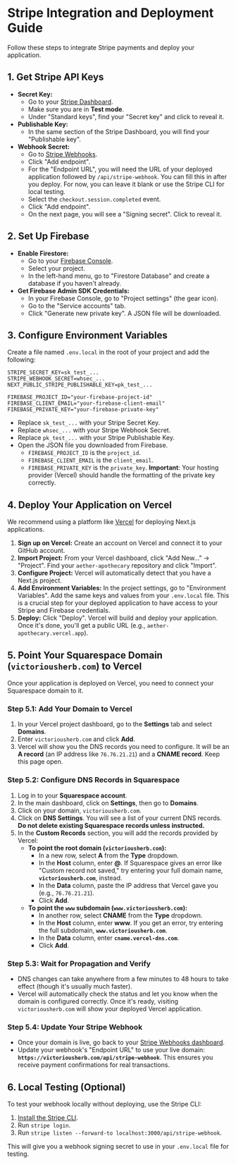 # Stripe Integration and Deployment Guide

Follow these steps to integrate Stripe payments and deploy your application.

## 1. Get Stripe API Keys

*   **Secret Key:**
    *   Go to your [Stripe Dashboard](https://dashboard.stripe.com/apikeys).
    *   Make sure you are in **Test mode**.
    *   Under "Standard keys", find your "Secret key" and click to reveal it.
*   **Publishable Key:**
    *   In the same section of the Stripe Dashboard, you will find your "Publishable key".
*   **Webhook Secret:**
    *   Go to [Stripe Webhooks](https://dashboard.stripe.com/webhooks).
    *   Click "Add endpoint".
    *   For the "Endpoint URL", you will need the URL of your deployed application followed by `/api/stripe-webhook`. You can fill this in after you deploy. For now, you can leave it blank or use the Stripe CLI for local testing.
    *   Select the `checkout.session.completed` event.
    *   Click "Add endpoint".
    *   On the next page, you will see a "Signing secret". Click to reveal it.

## 2. Set Up Firebase

*   **Enable Firestore:**
    *   Go to your [Firebase Console](https://console.firebase.google.com/).
    *   Select your project.
    *   In the left-hand menu, go to "Firestore Database" and create a database if you haven't already.
*   **Get Firebase Admin SDK Credentials:**
    *   In your Firebase Console, go to "Project settings" (the gear icon).
    *   Go to the "Service accounts" tab.
    *   Click "Generate new private key". A JSON file will be downloaded.

## 3. Configure Environment Variables

Create a file named `.env.local` in the root of your project and add the following:

```
STRIPE_SECRET_KEY=sk_test_...
STRIPE_WEBHOOK_SECRET=whsec_...
NEXT_PUBLIC_STRIPE_PUBLISHABLE_KEY=pk_test_...

FIREBASE_PROJECT_ID="your-firebase-project-id"
FIREBASE_CLIENT_EMAIL="your-firebase-client-email"
FIREBASE_PRIVATE_KEY="your-firebase-private-key"
```

*   Replace `sk_test_...` with your Stripe Secret Key.
*   Replace `whsec_...` with your Stripe Webhook Secret.
*   Replace `pk_test_...` with your Stripe Publishable Key.
*   Open the JSON file you downloaded from Firebase.
    *   `FIREBASE_PROJECT_ID` is the `project_id`.
    *   `FIREBASE_CLIENT_EMAIL` is the `client_email`.
    *   `FIREBASE_PRIVATE_KEY` is the `private_key`.  **Important**: Your hosting provider (Vercel) should handle the formatting of the private key correctly.

## 4. Deploy Your Application on Vercel

We recommend using a platform like [Vercel](https://vercel.com) for deploying Next.js applications.

1.  **Sign up on Vercel:** Create an account on Vercel and connect it to your GitHub account.
2.  **Import Project:** From your Vercel dashboard, click "Add New..." -> "Project". Find your `aether-apothecary` repository and click "Import".
3.  **Configure Project:** Vercel will automatically detect that you have a Next.js project.
4.  **Add Environment Variables:** In the project settings, go to "Environment Variables". Add the same keys and values from your `.env.local` file. This is a crucial step for your deployed application to have access to your Stripe and Firebase credentials.
5.  **Deploy:** Click "Deploy". Vercel will build and deploy your application. Once it's done, you'll get a public URL (e.g., `aether-apothecary.vercel.app`).

## 5. Point Your Squarespace Domain (`victoriousherb.com`) to Vercel

Once your application is deployed on Vercel, you need to connect your Squarespace domain to it.

### Step 5.1: Add Your Domain to Vercel

1.  In your Vercel project dashboard, go to the **Settings** tab and select **Domains**.
2.  Enter `victoriousherb.com` and click **Add**.
3.  Vercel will show you the DNS records you need to configure. It will be an **A record** (an IP address like `76.76.21.21`) and a **CNAME record**. Keep this page open.

### Step 5.2: Configure DNS Records in Squarespace

1.  Log in to your **Squarespace account**.
2.  In the main dashboard, click on **Settings**, then go to **Domains**.
3.  Click on your domain, `victoriousherb.com`.
4.  Click on **DNS Settings**. You will see a list of your current DNS records. **Do not delete existing Squarespace records unless instructed.**
5.  In the **Custom Records** section, you will add the records provided by Vercel:
    *   **To point the root domain (`victoriousherb.com`):**
        *   In a new row, select **A** from the **Type** dropdown.
        *   In the **Host** column, enter **@**. If Squarespace gives an error like "Custom record not saved," try entering your full domain name, **`victoriousherb.com`**, instead.
        *   In the **Data** column, paste the IP address that Vercel gave you (e.g., `76.76.21.21`).
        *   Click **Add**.
    *   **To point the `www` subdomain (`www.victoriousherb.com`):**
        *   In another row, select **CNAME** from the **Type** dropdown.
        *   In the **Host** column, enter **www**. If you get an error, try entering the full subdomain, **`www.victoriousherb.com`**.
        *   In the **Data** column, enter **`cname.vercel-dns.com`**.
        *   Click **Add**.

### Step 5.3: Wait for Propagation and Verify

*   DNS changes can take anywhere from a few minutes to 48 hours to take effect (though it's usually much faster).
*   Vercel will automatically check the status and let you know when the domain is configured correctly. Once it's ready, visiting `victoriousherb.com` will show your deployed Vercel application.

### Step 5.4: Update Your Stripe Webhook

*   Once your domain is live, go back to your [Stripe Webhooks dashboard](https://dashboard.stripe.com/webhooks).
*   Update your webhook's "Endpoint URL" to use your live domain: **`https://victoriousherb.com/api/stripe-webhook`**. This ensures you receive payment confirmations for real transactions.

## 6. Local Testing (Optional)

To test your webhook locally without deploying, use the Stripe CLI:

1.  [Install the Stripe CLI](https://stripe.com/docs/stripe-cli).
2.  Run `stripe login`.
3.  Run `stripe listen --forward-to localhost:3000/api/stripe-webhook`.

This will give you a webhook signing secret to use in your `.env.local` file for testing.
